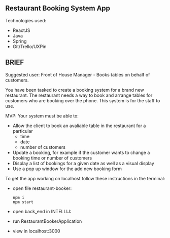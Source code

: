 Restaurant Booking System App
-

Technologies used: 
  - ReactJS
  - Java
  - Spring
  - Git/Trello/UXPin

BRIEF
--

Suggested user: Front of House Manager - Books tables on behalf of customers.

You have been tasked to create a booking system for a brand new restaurant. 
The restaurant needs a way to book and arrange tables for customers who are booking over the phone. 
This system is for the staff to use.

MVP:
Your system must be able to:

- Allow the client to book an avaliable table in the restaurant for a particular 
  * time 
  * date
  * number of customers
- Update a booking, for example if the customer wants to change a booking time or number of customers 
- Display a list of bookings for a given date as well as a visual display 
- Use a pop up window for the add new booking form 


To get the app working on localhost follow these instructions in the terminal:

 - open file restaurant-booker:
 
       npm i 
       npm start
      
 - open back_end in INTELLIJ:
  - run RestaurantBookerApplication
  
 - view in localhost:3000
